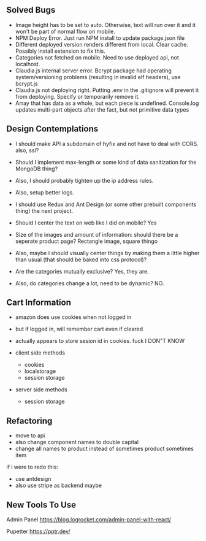 ## Solved Bugs

- Image height has to be set to auto. Otherwise, text will run over it and it won't be part of normal flow on mobile.
- NPM Deploy Error. Just run NPM install to update package.json file
- Different deployed version renders different from local. Clear cache. Possibly install extension to fix this.
- Categories not fetched on mobile. Need to use deployed api, not localhost.
- Claudia.js internal server error. Bcrypt package had operating system/versioning problems (resulting in invalid elf headers), use bcrypt.js
- Claudia.js not deploying right. Putting .env in the .gitignore will prevent it from deploying. Specify or temporarily remove it.
- Array that has data as a whole, but each piece is undefined. Console.log updates multi-part objects after the fact, but not primitive data types

## Design Contemplations

- I should make API a subdomain of hyfix and not have to deal with CORS. also, ssl?
- Should I implement max-length or some kind of data sanitization for the MongoDB thing?
- Also, I should probably tighten up the ip address rules.
- Also, setup better logs.
- I should use Redux and Ant Design (or some other prebuilt components thing) the next project.

- Should I center the text on web like I did on mobile? Yes
- Size of the images and amount of information: should there be a seperate product page?
Rectangle image, square thingo

- Also, maybe I should visually center things by making them a little higher than usual (that should be baked into css protocol)?
- Are the categories mutually exclusive? Yes, they are.
- Also, do categories change a lot, need to be dynamic? NO.



## Cart Information

- amazon does use cookies when not logged in
- but if logged in, will remember cart even if cleared
- actually appears to store sesion id in cookies. fuck I DON"T KNOW

- client side methods
  - cookies
  - localstorage
  - session storage

- server side methods
  - session storage
  
## Refactoring

- move to api
- also change component names to double capital
- change all names to product instead of sometimes product sometimes item

if i were to redo this:

- use antdesign
- also use stripe as backend maybe



## New Tools To Use
Admin Panel
https://blog.logrocket.com/admin-panel-with-react/

Pupetter
https://pptr.dev/